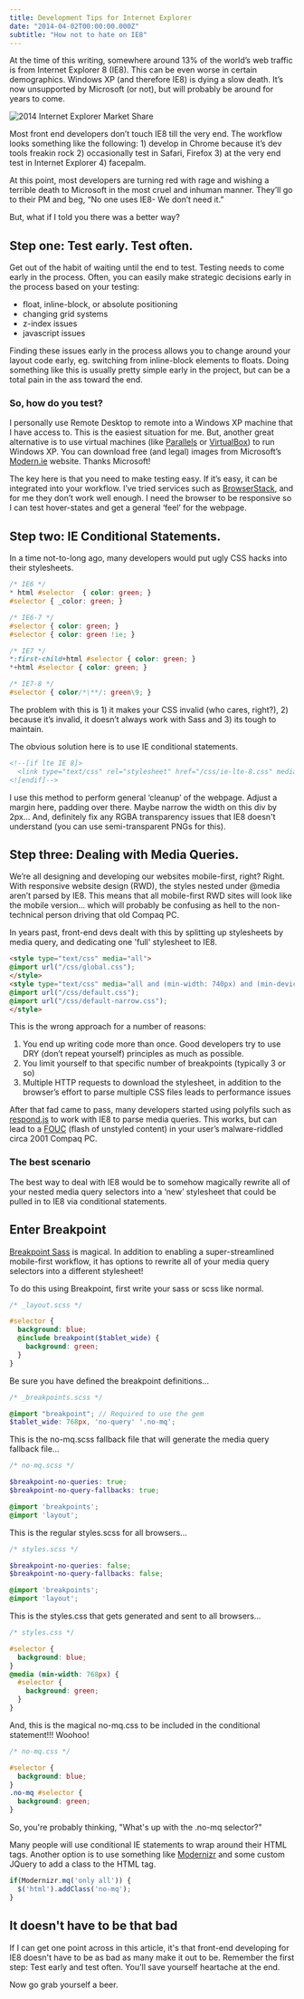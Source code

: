 ```yaml
---
title: Development Tips for Internet Explorer
date: "2014-04-02T00:00:00.000Z"
subtitle: "How not to hate on IE8"
---
```


At the time of this writing, somewhere around 13% of the world’s web traffic is from Internet Explorer 8 (IE8). This can be even worse in certain demographics. Windows XP (and therefore IE8) is dying a slow death. It’s now unsupported by Microsoft (or not), but will probably be around for years to come.

![2014 Internet Explorer Market Share](./ie-2014-02_0.png)

Most front end developers don’t touch IE8 till the very end. The workflow looks something like the following: 1) develop in Chrome because it’s dev tools freakin rock 2) occasionally test in Safari, Firefox 3) at the very end test in Internet Explorer 4) facepalm.

At this point, most developers are turning red with rage and wishing a terrible death to Microsoft in the most cruel and inhuman manner. They’ll go to their PM and beg, “No one uses IE8- We don’t need it.”

But, what if I told you there was a better way?

## Step one: Test early. Test often.

Get out of the habit of waiting until the end to test. Testing needs to come early in the process. Often, you can easily make strategic decisions early in the process based on your testing:

* float, inline-block, or absolute positioning
* changing grid systems
* z-index issues
* javascript issues

Finding these issues early in the process allows you to change around your layout code early, eg. switching from inline-block elements to floats. Doing something like this is usually pretty simple early in the project, but can be a total pain in the ass toward the end.

### So, how do you test?

I personally use Remote Desktop to remote into a Windows XP machine that I have access to. This is the easiest situation for me. But, another great alternative is to use virtual machines (like [Parallels](http://www.parallels.com/products/desktop/) or [VirtualBox](https://www.virtualbox.org/)) to run Windows XP. You can download free (and legal) images from Microsoft’s [Modern.ie](http://modern.ie/en-us/virtualization-tools) website. Thanks Microsoft!

The key here is that you need to make testing easy. If it’s easy, it can be integrated into your workflow. I’ve tried services such as [BrowserStack](http://www.browserstack.com/), and for me they don’t work well enough. I need the browser to be responsive so I can test hover-states and get a general ‘feel’ for the webpage.

## Step two: IE Conditional Statements.

In a time not-to-long ago, many developers would put ugly CSS hacks into their stylesheets.

```css
/* IE6 */
* html #selector  { color: green; }
#selector { _color: green; }

/* IE6-7 */
#selector { color: green; }
#selector { color: green !ie; }

/* IE7 */
*:first-child+html #selector { color: green; }
*+html #selector { color: green; }

/* IE7-8 */
#selector { color/*\**/: green\9; }
```

The problem with this is 1) it makes your CSS invalid (who cares, right?), 2) because it’s invalid, it doesn’t always work with Sass and 3) its tough to maintain.

The obvious solution here is to use IE conditional statements.

```html
<!--[if lte IE 8]>
  <link type="text/css" rel="stylesheet" href="/css/ie-lte-8.css" media="all" />
<![endif]-->
```

I use this method to perform general ‘cleanup’ of the webpage. Adjust a margin here, padding over there. Maybe narrow the width on this div by 2px… And, definitely fix any RGBA transparency issues that IE8 doesn't understand (you can use semi-transparent PNGs for this).

## Step three: Dealing with Media Queries.

We’re all designing and developing our websites mobile-first, right? Right. With responsive website design (RWD), the styles nested under @media aren’t parsed by IE8. This means that all mobile-first RWD sites will look like the mobile version… which will probably be confusing as hell to the non-technical person driving that old Compaq PC.

In years past, front-end devs dealt with this by splitting up stylesheets by media query, and dedicating one 'full' stylesheet to IE8.

```html
<style type="text/css" media="all">
@import url("/css/global.css");
</style>
<style type="text/css" media="all and (min-width: 740px) and (min-device-width: 740px), (max-device-width: 800px) and (min-width: 740px)">
@import url("/css/default.css");
@import url("/css/default-narrow.css");
</style>
```

This is the wrong approach for a number of reasons:

1. You end up writing code more than once. Good developers try to use DRY (don’t repeat yourself) principles as much as possible.
1. You limit yourself to that specific number of breakpoints (typically 3 or so)
1. Multiple HTTP requests to download the stylesheet, in addition to the browser’s effort to parse multiple CSS files leads to performance issues

After that fad came to pass, many developers started using polyfils such as [respond.js](https://github.com/scottjehl/Respond) to work with IE8 to parse media queries. This works, but can lead to a [FOUC](http://en.wikipedia.org/wiki/Flash_of_unstyled_content) (flash of unstyled content) in your user’s malware-riddled circa 2001 Compaq PC.

### The best scenario

The best way to deal with IE8 would be to somehow magically rewrite all of your nested media query selectors into a ‘new’ stylesheet that could be pulled in to IE8 via conditional statements.

## Enter Breakpoint

[Breakpoint Sass](http://breakpoint-sass.com/) is magical. In addition to enabling a super-streamlined mobile-first workflow, it has options to rewrite all of your media query selectors into a different stylesheet!

To do this using Breakpoint, first write your sass or scss like normal.

```scss
/* _layout.scss */

#selector {
  background: blue;
  @include breakpoint($tablet_wide) {
    background: green;
  }
}
```

Be sure you have defined the breakpoint definitions...

```scss
/* _breakpoints.scss */

@import "breakpoint"; // Required to use the gem
$tablet_wide: 768px, 'no-query' '.no-mq';
```

This is the no-mq.scss fallback file that will generate the media query fallback file...

```scss
/* no-mq.scss */

$breakpoint-no-queries: true;
$breakpoint-no-query-fallbacks: true;

@import 'breakpoints';
@import 'layout';
```

This is the regular styles.scss for all browsers...

```scss
/* styles.scss */

$breakpoint-no-queries: false;
$breakpoint-no-query-fallbacks: false;

@import 'breakpoints';
@import 'layout';
```

This is the styles.css that gets generated and sent to all browsers...

```css
/* styles.css */

#selector {
  background: blue;
}
@media (min-width: 768px) {
  #selector {
    background: green;
  }
}
```

And, this is the magical no-mq.css to be included in the conditional statement!!! Woohoo!

```css
/* no-mq.css */

#selector {
  background: blue;
}
.no-mq #selector {
  background: green;
}
```

So, you're probably thinking, "What's up with the .no-mq selector?"

Many people will use conditional IE statements to wrap around their HTML tags. Another option is to use something like [Modernizr](http://modernizr.com/) and some custom JQuery to add a class to the HTML tag.

```js
if(Modernizr.mq('only all')) {
  $('html').addClass('no-mq');
}
```

## It doesn't have to be that bad

If I can get one point across in this article, it's that front-end developing for IE8 doesn't have to be as bad as many make it out to be. Remember the first step: Test early and test often. You'll save yourself heartache at the end.

Now go grab yourself a beer.
